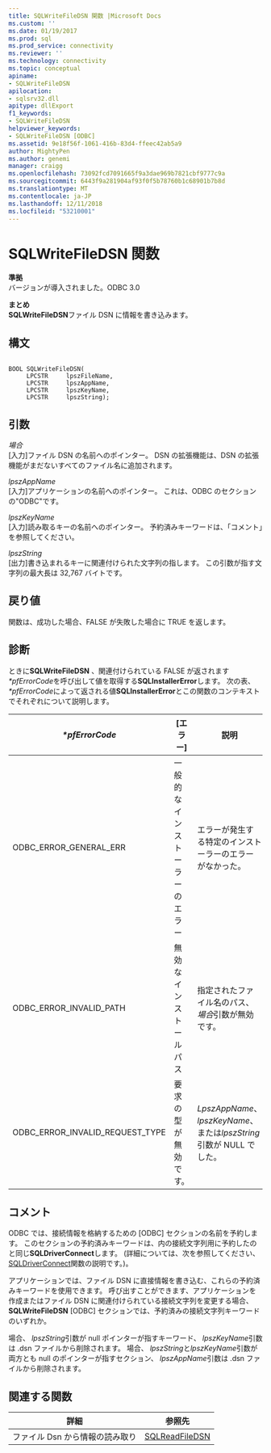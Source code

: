 ```yaml
---
title: SQLWriteFileDSN 関数 |Microsoft Docs
ms.custom: ''
ms.date: 01/19/2017
ms.prod: sql
ms.prod_service: connectivity
ms.reviewer: ''
ms.technology: connectivity
ms.topic: conceptual
apiname:
- SQLWriteFileDSN
apilocation:
- sqlsrv32.dll
apitype: dllExport
f1_keywords:
- SQLWriteFileDSN
helpviewer_keywords:
- SQLWriteFileDSN [ODBC]
ms.assetid: 9e18f56f-1061-416b-83d4-ffeec42ab5a9
author: MightyPen
ms.author: genemi
manager: craigg
ms.openlocfilehash: 73092fcd7091665f9a3dae969b7821cbf9777c9a
ms.sourcegitcommit: 6443f9a281904af93f0f5b78760b1c68901b7b8d
ms.translationtype: MT
ms.contentlocale: ja-JP
ms.lasthandoff: 12/11/2018
ms.locfileid: "53210001"
---
```

# <a name="sqlwritefiledsn-function"></a>SQLWriteFileDSN 関数
**準拠**  
 バージョンが導入されました。ODBC 3.0  
  
 **まとめ**  
 **SQLWriteFileDSN**ファイル DSN に情報を書き込みます。  
  
## <a name="syntax"></a>構文  
  
```  
  
BOOL SQLWriteFileDSN(  
     LPCSTR     lpszFileName,  
     LPCSTR     lpszAppName,  
     LPCSTR     lpszKeyName,  
     LPCSTR     lpszString);  
```  
  
## <a name="arguments"></a>引数  
 *場合*  
 [入力]ファイル DSN の名前へのポインター。 DSN の拡張機能は、DSN の拡張機能がまだないすべてのファイル名に追加されます。  
  
 *lpszAppName*  
 [入力]アプリケーションの名前へのポインター。 これは、ODBC のセクションの"ODBC"です。  
  
 *lpszKeyName*  
 [入力]読み取るキーの名前へのポインター。 予約済みキーワードは、「コメント」を参照してください。  
  
 *lpszString*  
 [出力]書き込まれるキーに関連付けられた文字列の指します。 この引数が指す文字列の最大長は 32,767 バイトです。  
  
## <a name="returns"></a>戻り値  
 関数は、成功した場合、FALSE が失敗した場合に TRUE を返します。  
  
## <a name="diagnostics"></a>診断  
 ときに**SQLWriteFileDSN** 、関連付けられている FALSE が返されます *\*pfErrorCode*を呼び出して値を取得する**SQLInstallerError**します。 次の表、  *\*pfErrorCode*によって返される値**SQLInstallerError**とこの関数のコンテキストでそれぞれについて説明します。  
  
|*\*pfErrorCode*|[エラー]|説明|  
|---------------------|-----------|-----------------|  
|ODBC_ERROR_GENERAL_ERR|一般的なインストーラーのエラー|エラーが発生する特定のインストーラーのエラーがなかった。|  
|ODBC_ERROR_INVALID_PATH|無効なインストール パス|指定されたファイル名のパス、*場合*引数が無効です。|  
|ODBC_ERROR_INVALID_REQUEST_TYPE|要求の型が無効です。|*LpszAppName*、 *lpszKeyName*、または*lpszString*引数が NULL でした。|  
  
## <a name="comments"></a>コメント  
 ODBC では、接続情報を格納するための [ODBC] セクションの名前を予約します。 このセクションの予約済みキーワードは、内の接続文字列用に予約したのと同じ**SQLDriverConnect**します。 (詳細については、次を参照してください、 [SQLDriverConnect](../../../odbc/reference/syntax/sqldriverconnect-function.md)関数の説明です。)。  
  
 アプリケーションでは、ファイル DSN に直接情報を書き込む、これらの予約済みキーワードを使用できます。 呼び出すことができます、アプリケーションを作成またはファイル DSN に関連付けられている接続文字列を変更する場合、 **SQLWriteFileDSN** [ODBC] セクションでは、予約済みの接続文字列キーワードのいずれか。  
  
 場合、 *lpszString*引数が null ポインターが指すキーワード、 *lpszKeyName*引数は .dsn ファイルから削除されます。 場合、 *lpszString*と*lpszKeyName*引数が両方とも null のポインターが指すセクション、 *lpszAppName*引数は .dsn ファイルから削除されます。  
  
## <a name="related-functions"></a>関連する関数  
  
|詳細|参照先|  
|---------------------------|---------|  
|ファイル Dsn から情報の読み取り|[SQLReadFileDSN](../../../odbc/reference/syntax/sqlreadfiledsn-function.md)|
